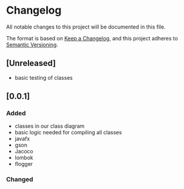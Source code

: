 # Changelog
All notable changes to this project will be documented in this file.

The format is based on [Keep a Changelog](https://keepachangelog.com/en/1.0.0/),
and this project adheres to [Semantic Versioning](https://semver.org/spec/v2.0.0.html).

## [Unreleased]

- basic testing of classes



## [0.0.1]
### Added

- classes in our class diagram
- basic logic needed for compiling all classes
- javafx
- gson
- Jacoco
- lombok
- flogger
### Changed


